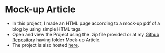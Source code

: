 # Mock-up Article

* In this project, I made an HTML page according to a mock-up pdf of a blog by using simple HTML tags.
* Open and view the Project using the .zip file provided or at my [Github Repository](https://github.com/madhur-taneja/Front-End-Projects/tree/master/Project%202%20(Mock-up%20Article)) having folder Mock-up Article.
* The project is also hosted [here](https://madhur-taneja.github.io/Front-End-Projects/Project%202%20(Mock-up%20Article)/index_mockup_article.html).
